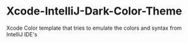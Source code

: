# Xcode-IntelliJ-Dark-Color-Theme
Xcode Color template that tries to emulate the colors and syntax from IntelliJ IDE's
